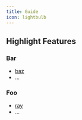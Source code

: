 ```yaml
---
title: Guide
icon: lightbulb
---
```


## Highlight Features

### Bar

- [baz](src/en/guide/bar/baz.md)
- ...

### Foo

- [ray](src/en/guide/foo/ray.md)
- ...
